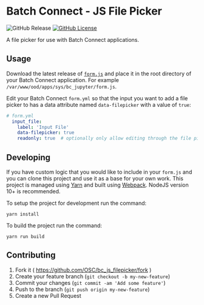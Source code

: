 # Batch Connect - JS File Picker

![GitHub Release](https://img.shields.io/github/release/osc/bc_js_filepicker.svg)
[![GitHub License](https://img.shields.io/badge/license-MIT-green.svg)](https://opensource.org/licenses/MIT)

A file picker for use with Batch Connect applications.

## Usage ##

Download the latest release of [`form.js`](https://github.com/OSC/bc_js_filepicker/releases/latest) and place it in the root directory of your Batch Connect application. For example `/var/www/ood/apps/sys/bc_jupyter/form.js`.

Edit your Batch Connect `form.yml` so that the input you want to add a file picker to has a data attribute named `data-filepicker` with a value of `true`:

```yaml
# form.yml
  input_file:
    label: 'Input File'
    data-filepicker: true
    readonly: true  # optionally only allow editing through the file picker
```

## Developing ##

If you have custom logic that you would like to include in your `form.js` and you can clone this project and use it as a base for your own work. This project is managed using [Yarn](https://yarnpkg.com/) and built using [Webpack](https://webpack.js.org/). NodeJS version 10+ is recommended.

To setup the project for development run the command:

`yarn install`

To build the project run the command:

`yarn run build`

## Contributing

1. Fork it ( https://github.com/OSC/bc_js_filepicker/fork )
2. Create your feature branch (`git checkout -b my-new-feature`)
3. Commit your changes (`git commit -am 'Add some feature'`)
4. Push to the branch (`git push origin my-new-feature`)
5. Create a new Pull Request
